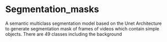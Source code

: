 # Segmentation_masks

A semantic multiclass segmentation model based on the Unet Architecture to generate segmentation mask of frames of videos which contain simple objects.
There are 49 classes including the background
